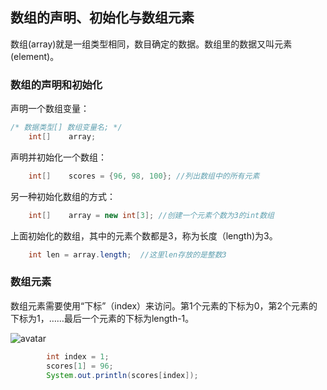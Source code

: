 ## 数组的声明、初始化与数组元素

数组(array)就是一组类型相同，数目确定的数据。数组里的数据又叫元素(element)。

### 数组的声明和初始化

声明一个数组变量： 

```java
/* 数据类型[] 数组变量名; */
    int[]    array;
```

声明并初始化一个数组： 

```java
    int[]    scores = {96, 98, 100}; //列出数组中的所有元素
```

另一种初始化数组的方式：

```java
    int[]    array = new int[3]; //创建一个元素个数为3的int数组
```

上面初始化的数组，其中的元素个数都是3，称为长度（length)为3。

```java
    int len = array.length;  //这里len存放的是整数3
```

### 数组元素

数组元素需要使用“下标”（index）来访问。第1个元素的下标为0，第2个元素的下标为1，……最后一个元素的下标为length-1。

![avatar](https://docs.oracle.com/javase/tutorial/figures/java/objects-tenElementArray.gif)

```java
        int index = 1;
        scores[1] = 96;
        System.out.println(scores[index]);
```

